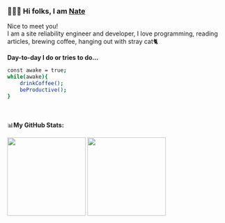 ### 👨🏻‍💻 Hi folks, I am <a href="https://footprint-j.herokuapp.com/" target="_blank">Nate</a>

Nice to meet you!<br/>
I am a site reliability engineer and developer, I love programming, reading articles, brewing coffee, hanging out with stray cat🐈<br/>

**Day-to-day I do or tries to do...**
```bash
const awake = true;
while(awake){
    drinkCoffee();
    beProductive();
}
```
<br/><br/>
📊**My GitHub Stats:**
<p>
  <img height="180em" src="https://github-readme-stats.vercel.app/api?username=jyon124&show_icons=true&hide_border=true&&count_private=true&include_all_commits=true" />
  <img height="180em" src="https://github-readme-stats.vercel.app/api/top-langs/?username=jyon124&exclude_repo=KNN-Image-Classification&show_icons=true&hide_border=true&layout=compact&langs_count=8"/>
</p>
